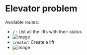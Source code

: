 # Elevator problem

Available routes:

- `/` : List all the lifts with their status
- ![image](https://user-images.githubusercontent.com/57758447/221538031-e5bca88b-0b5a-4e3b-91e7-76286a1b8d11.png)
- `create/`: Create a lift
- ![image](https://user-images.githubusercontent.com/57758447/221538230-5cea9896-f0a9-4e76-9e09-001bfe70a234.png)
